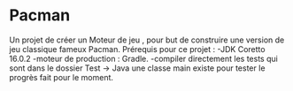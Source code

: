 # Pacman
Un projet de créer un Moteur de jeu , pour but de construire une version de jeu classique fameux Pacman.
Prérequis pour ce projet : 
-JDK Coretto 16.0.2
-moteur de production : Gradle.
-compiler directement les tests qui sont dans le dossier Test -> Java
 une classe main existe pour tester le progrès fait pour le moment.
